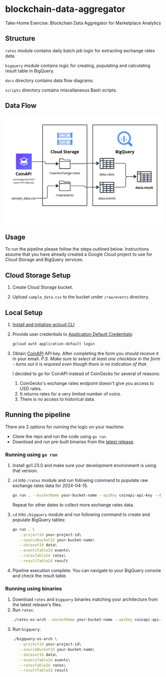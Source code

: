 # blockchain-data-aggregator

Take-Home Exercise: Blockchain Data Aggregator for Marketplace Analytics

## Structure

`rates` module contains daily batch job logic for extracting exchange rates data.

`bigquery` module contains logic for creating, populating and calculating result table in BigQuery.

`docs` directory contains data flow diagrams.

`scripts` directory contains miscellaneous Bash scripts.

## Data Flow

![Data Flow Diagram](/docs/data-flow.jpg)

## Usage

To run the pipeline please follow the steps outlined below. 
Instructions assume that you have already created a Google Cloud project to use for Cloud Storage and BigQuery services.

## Cloud Storage Setup

1. Create Cloud Storage bucket.

2. Upload `sample_data.csv` to the bucket under `/raw/events` directory.

## Local Setup

1. [Install and initialize gcloud CLI](https://cloud.google.com/sdk/docs/install)

2. Provide user credentials to [Application Default Credentials](https://cloud.google.com/docs/authentication/application-default-credentials#personal):
   ```bash
   gcloud auth application-default login
   ```

3. Obtain [CoinAPI](https://www.coinapi.io/get-free-api-key?email=) API key. After completing the form you should receive it in your email.
   _P.S. Make sure to select at least one checkbox in the form - turns out it is required even though there is no indication of that._

   I decided to go for CoinAPI instead of CoinGecko for several of reasons: 
   1. CoinGecko's exchange rates endpoint doesn't give you access to USD rates.
   2. It returns rates for a very limited number of coins.
   3. There is no access to historical data.

## Running the pipeline

There are 2 options for running the logic on your machine:
- Clone the repo and run the code using `go run`.
- Download and run pre-built binaries from the [latest release](https://github.com/mfridrikhson/blockchain-data-aggregator/releases).

### Running using `go run`

1. Install go1.23.0 and make sure your development environment is using that version.

2. `cd` into `/rates` module and run following command to populate raw exchange rates data for 2024-04-15. 
   ```bash
   go run . --bucketName your-bucket-name --apiKey coinapi-api-key --date 2024-04-15
   ```
   Repeat for other dates to collect more exchange rates data.

3. `cd` into `/bigquery` module and run following command to create and populate BigQuery tables:
   ```bash
   go run . \
      --projectId your-project-id\
      --sourceBucketId your-bucket-name\
      --datasetId data\
      --eventsTableId events\
      --ratesTableId rates\
      --resultTableId result
   ```

4. Pipeline execution complete. You can navigate to your BigQuery console and check the result table.

### Running using binaries

1. Download `rates` and `bigquery` binaries matching your architecture from the latest release's files.
2. Run `rates`:
   ```bash
   ./rates-os-arch --bucketName your-bucket-name --apiKey coinapi-api-key --date 2024-04-15
   ```
3. Run `bigquery`:
   ```bash
   ./bigquery-os-arch \
      --projectId your-project-id\
      --sourceBucketId your-bucket-name\
      --datasetId data\
      --eventsTableId events\
      --ratesTableId rates\
      --resultTableId result
   ```
